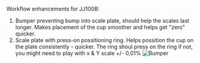 Workflow enhancements for JJ100B:
1. Bumper preventing bump into scale plate, should help the scales last longer. Makes placement of the cup smoother and helps get "zero" quicker.
2. Scale plate with press-on possitioning ring. Helps possition the cup on the plate consistently - quicker. The ring shoul press on the ring if not, you might need to play with x & Y scale +/- 0,01%
![Bumper](https://github.com/4numen/OpenTrickler/assets/56742816/51829618-6a44-4d6b-a4ff-d2d1aae8b633)

